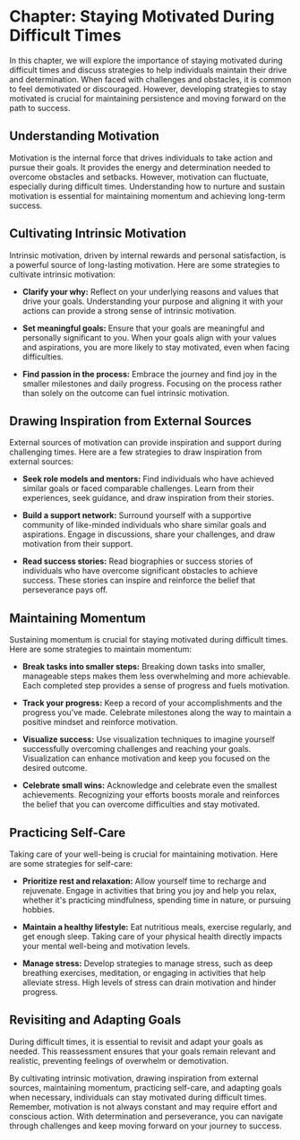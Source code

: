 Chapter: Staying Motivated During Difficult Times
=================================================

In this chapter, we will explore the importance of staying motivated during difficult times and discuss strategies to help individuals maintain their drive and determination. When faced with challenges and obstacles, it is common to feel demotivated or discouraged. However, developing strategies to stay motivated is crucial for maintaining persistence and moving forward on the path to success.

**Understanding Motivation**
----------------------------

Motivation is the internal force that drives individuals to take action and pursue their goals. It provides the energy and determination needed to overcome obstacles and setbacks. However, motivation can fluctuate, especially during difficult times. Understanding how to nurture and sustain motivation is essential for maintaining momentum and achieving long-term success.

**Cultivating Intrinsic Motivation**
------------------------------------

Intrinsic motivation, driven by internal rewards and personal satisfaction, is a powerful source of long-lasting motivation. Here are some strategies to cultivate intrinsic motivation:

* **Clarify your why:** Reflect on your underlying reasons and values that drive your goals. Understanding your purpose and aligning it with your actions can provide a strong sense of intrinsic motivation.

* **Set meaningful goals:** Ensure that your goals are meaningful and personally significant to you. When your goals align with your values and aspirations, you are more likely to stay motivated, even when facing difficulties.

* **Find passion in the process:** Embrace the journey and find joy in the smaller milestones and daily progress. Focusing on the process rather than solely on the outcome can fuel intrinsic motivation.

**Drawing Inspiration from External Sources**
---------------------------------------------

External sources of motivation can provide inspiration and support during challenging times. Here are a few strategies to draw inspiration from external sources:

* **Seek role models and mentors:** Find individuals who have achieved similar goals or faced comparable challenges. Learn from their experiences, seek guidance, and draw inspiration from their stories.

* **Build a support network:** Surround yourself with a supportive community of like-minded individuals who share similar goals and aspirations. Engage in discussions, share your challenges, and draw motivation from their support.

* **Read success stories:** Read biographies or success stories of individuals who have overcome significant obstacles to achieve success. These stories can inspire and reinforce the belief that perseverance pays off.

**Maintaining Momentum**
------------------------

Sustaining momentum is crucial for staying motivated during difficult times. Here are some strategies to maintain momentum:

* **Break tasks into smaller steps:** Breaking down tasks into smaller, manageable steps makes them less overwhelming and more achievable. Each completed step provides a sense of progress and fuels motivation.

* **Track your progress:** Keep a record of your accomplishments and the progress you've made. Celebrate milestones along the way to maintain a positive mindset and reinforce motivation.

* **Visualize success:** Use visualization techniques to imagine yourself successfully overcoming challenges and reaching your goals. Visualization can enhance motivation and keep you focused on the desired outcome.

* **Celebrate small wins:** Acknowledge and celebrate even the smallest achievements. Recognizing your efforts boosts morale and reinforces the belief that you can overcome difficulties and stay motivated.

**Practicing Self-Care**
------------------------

Taking care of your well-being is crucial for maintaining motivation. Here are some strategies for self-care:

* **Prioritize rest and relaxation:** Allow yourself time to recharge and rejuvenate. Engage in activities that bring you joy and help you relax, whether it's practicing mindfulness, spending time in nature, or pursuing hobbies.

* **Maintain a healthy lifestyle:** Eat nutritious meals, exercise regularly, and get enough sleep. Taking care of your physical health directly impacts your mental well-being and motivation levels.

* **Manage stress:** Develop strategies to manage stress, such as deep breathing exercises, meditation, or engaging in activities that help alleviate stress. High levels of stress can drain motivation and hinder progress.

**Revisiting and Adapting Goals**
---------------------------------

During difficult times, it is essential to revisit and adapt your goals as needed. This reassessment ensures that your goals remain relevant and realistic, preventing feelings of overwhelm or demotivation.

By cultivating intrinsic motivation, drawing inspiration from external sources, maintaining momentum, practicing self-care, and adapting goals when necessary, individuals can stay motivated during difficult times. Remember, motivation is not always constant and may require effort and conscious action. With determination and perseverance, you can navigate through challenges and keep moving forward on your journey to success.
